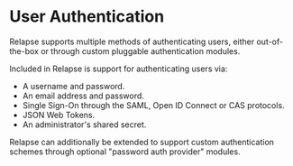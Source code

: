 # User Authentication

Relapse supports multiple methods of authenticating users, either out-of-the-box or through custom pluggable
authentication modules.

Included in Relapse is support for authenticating users via:

* A username and password.
* An email address and password.
* Single Sign-On through the SAML, Open ID Connect or CAS protocols.
* JSON Web Tokens.
* An administrator's shared secret.

Relapse can additionally be extended to support custom authentication schemes through optional "password auth provider"
modules.